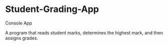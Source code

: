 # Student-Grading-App

Console App

A program that reads student marks, determines the highest mark, and then assigns grades.
